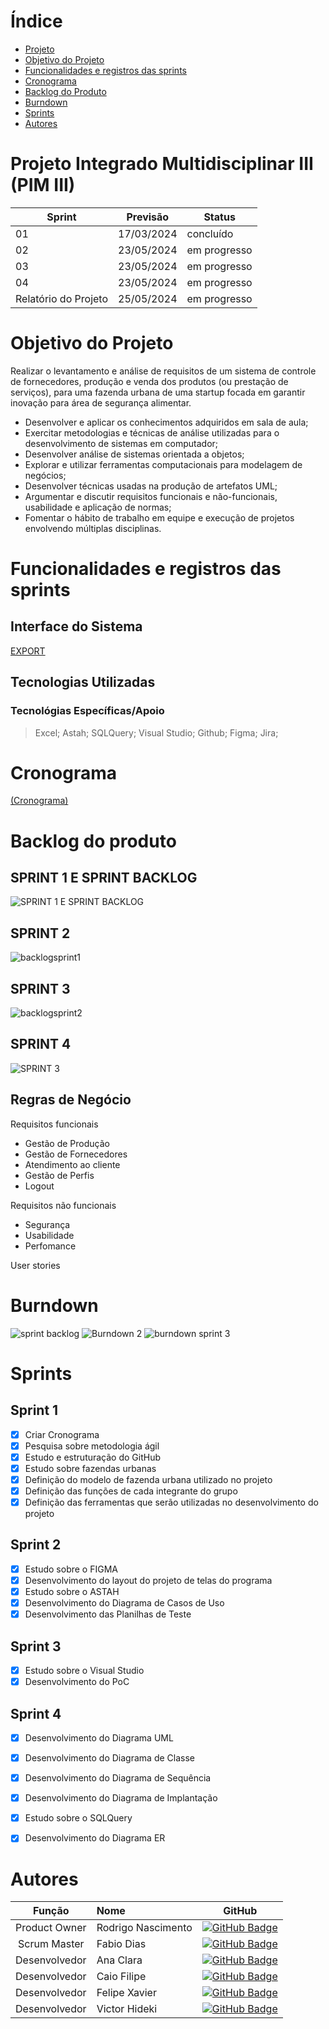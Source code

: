 # Índice

* [Projeto](#projeto-template)
* [Objetivo do Projeto](#objetivo-do-projeto)
* [Funcionalidades e registros das sprints](#Funcionalidades-e-registros-das-sprints)
* [Cronograma](#Cronograma)
* [Backlog do Produto](#Backlog-do-Produto)
* [Burndown](#Burndown)
* [Sprints](#Sprints)
* [Autores](#autores)

# Projeto Integrado Multidisciplinar III (PIM III) 


Sprint | Previsão | Status|
|------|--------|------|
|01 | 17/03/2024 | concluído| 
|02| 23/05/2024  | em progresso |
|03| 23/05/2024 | em progresso|
|04| 23/05/2024 | em progresso |
|Relatório do Projeto| 25/05/2024 | em progresso |


# Objetivo do Projeto
Realizar o levantamento e análise de requisitos de um sistema de controle de fornecedores, produção e venda dos produtos (ou prestação de serviços), para uma fazenda urbana de uma startup focada em garantir inovação para área de segurança alimentar.
* Desenvolver e aplicar os conhecimentos adquiridos em sala de aula;
*	Exercitar metodologias e técnicas de análise utilizadas para o desenvolvimento de sistemas em computador;
*	Desenvolver análise de sistemas orientada a objetos;
*	Explorar e utilizar ferramentas computacionais para modelagem de negócios;
*	Desenvolver técnicas usadas na produção de artefatos UML;
*	Argumentar e discutir requisitos funcionais e não-funcionais, usabilidade e aplicação de normas; 
* Fomentar o hábito de trabalho em equipe e execução de projetos envolvendo múltiplas disciplinas.


# Funcionalidades e registros das sprints

## Interface do Sistema

[EXPORT](https://www.figma.com/proto/aT7BVfxnM8l5GNDW6j8t3i/PIM-III?node-id=1-2&t=viV6BQr1TnmGnNl5-0&scaling=contain&page-id=0%3A1&starting-point-node-id=1%3A2)



## Tecnologias Utilizadas
  ### Tecnológias Específicas/Apoio
> Excel;
> Astah;
> SQLQuery;
> Visual Studio;
> Github;
> Figma;
> Jira;
  

# Cronograma

[(Cronograma)](https://github.com/users/LogixFatec/projects/3/views/1)

# Backlog do produto

 ## SPRINT 1 E SPRINT BACKLOG
![SPRINT 1 E SPRINT BACKLOG](https://github.com/SanjaCity-Dev/PIM-III/issues/42#issuecomment-2132455322)

 ## SPRINT 2
![backlogsprint1]()

 ## SPRINT 3
![backlogsprint2]()

 ## SPRINT 4
![SPRINT 3]()

Regras de Negócio
- 

Requisitos funcionais 
- Gestão de Produção  
- Gestão de Fornecedores
- Atendimento ao cliente
- Gestão de Perfis
- Logout

  
Requisitos não funcionais
- Segurança 
- Usabilidade
- Perfomance
  
User stories

# Burndown
![sprint backlog]()
![Burndown 2]()
![burndown sprint 3]()

# Sprints

## Sprint 1
- [x] Criar Cronograma
- [x] Pesquisa sobre metodologia ágil
- [x] Estudo e estruturação do GitHub
- [x] Estudo sobre fazendas urbanas
- [X] Definição do modelo de fazenda urbana utilizado no projeto
- [X] Definição das funções de cada integrante do grupo
- [X] Definição das ferramentas que serão utilizadas no desenvolvimento do projeto

## Sprint 2
- [X] Estudo sobre o FIGMA
- [X] Desenvolvimento do layout do projeto de telas do programa
- [X] Estudo sobre o ASTAH
- [X] Desenvolvimento do Diagrama de Casos de Uso
- [X] Desenvolvimento das Planilhas de Teste

## Sprint 3
- [X] Estudo sobre o Visual Studio
- [X] Desenvolvimento do PoC

## Sprint 4
- [X] Desenvolvimento do Diagrama UML
- [X] Desenvolvimento do Diagrama de Classe
- [X] Desenvolvimento do Diagrama de Sequência
- [X] Desenvolvimento do Diagrama de Implantação
- [X] Estudo sobre o SQLQuery
- [X] Desenvolvimento do Diagrama ER


</details>

# Autores
|    Função     | Nome                                  |                                                                                                                                                       GitHub                                                                                                                                                      |
| :-----------: | :------------------------------------ | :-------------------------------------------------------------------------------------------------------------------------------------------------------------------------------------------------------------------------------------------------------------------------------------------------------------------------: |
| Product Owner |  Rodrigo Nascimento |    [![GitHub Badge](https://img.shields.io/badge/GitHub-111217?style=flat-square&logo=github&logoColor=white)](https://github.com/ROdr1gODev) |
| Scrum Master  | Fabio Dias |             [![GitHub Badge](https://img.shields.io/badge/GitHub-111217?style=flat-square&logo=github&logoColor=white)](https://github.com/Fabiodiasjr) |
| Desenvolvedor  | Ana Clara |             [![GitHub Badge](https://img.shields.io/badge/GitHub-111217?style=flat-square&logo=github&logoColor=white)](https://github.com/AninhaDias) |
| Desenvolvedor | Caio Filipe |            [![GitHub Badge](https://img.shields.io/badge/GitHub-111217?style=flat-square&logo=github&logoColor=white)](https://github.com/caiofilipesc/caiofilipe) |
|  Desenvolvedor  | Felipe Xavier |        [![GitHub Badge](https://img.shields.io/badge/GitHub-111217?style=flat-square&logo=github&logoColor=white)](https://github.com/fehxavier) |
|  Desenvolvedor  | Victor Hideki |        [![GitHub Badge](https://img.shields.io/badge/GitHub-111217?style=flat-square&logo=github&logoColor=white)](https://github.com/vsHideki) |
